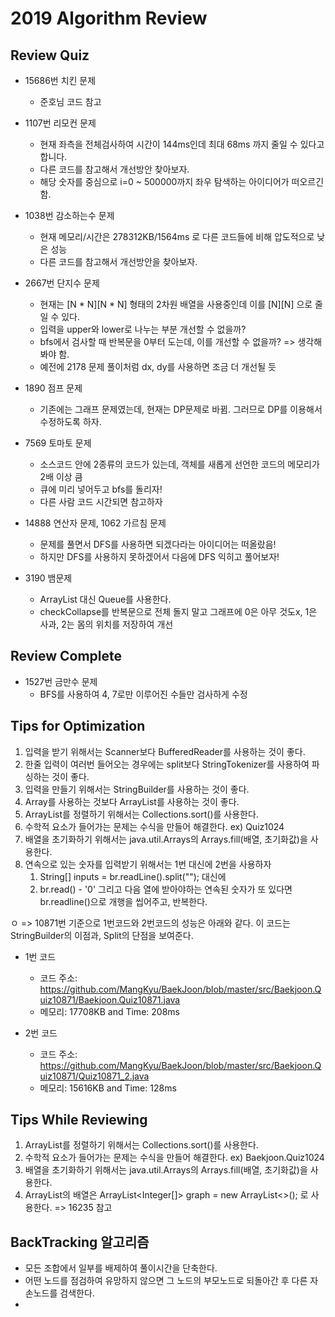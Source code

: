 # 2019 Algorithm Review

## Review Quiz
* 15686번 치킨 문제
    * 준호님 코드 참고


* 1107번 리모컨 문제
    * 현재 좌측을 전체검사하여 시간이 144ms인데 최대 68ms 까지 줄일 수 있다고 합니다. 
    * 다른 코드를 참고해서 개선방안 찾아보자.
    * 해당 숫자를 중심으로 i=0 ~ 500000까지 좌우 탐색하는 아이디어가 떠오르긴 함.
 
 
* 1038번 감소하는수 문제
    * 현재 메모리/시간은 278312KB/1564ms 로 다른 코드들에 비해 압도적으로 낮은 성능
    * 다른 코드를 참고해서 개선방안을 찾아보자.


* 2667번 단지수 문제
    * 현재는 [N * N][N * N] 형태의 2차원 배열을 사용중인데 이를 [N][N] 으로 줄일 수 있다.
    * 입력을 upper와 lower로 나누는 부분 개선할 수 없을까?
    * bfs에서 검사할 때 반복문을 0부터 도는데, 이를 개선할 수 없을까? => 생각해봐야 함.
    * 예전에 2178 문제 풀이처럼 dx, dy를 사용하면 조금 더 개선될 듯

    
* 1890 점프 문제
    * 기존에는 그래프 문제였는데, 현재는 DP문제로 바뀜. 그러므로 DP를 이용해서 수정하도록 하자.

* 7569 토마토 문제
    * 소스코드 안에 2종류의 코드가 있는데, 객체를 새롭게 선언한 코드의 메모리가 2배 이상 큼
    * 큐에 미리 넣어두고 bfs를 돌리자!
    * 다른 사람 코드 시간되면 참고하자

* 14888 연산자 문제, 1062 가르침 문제
    * 문제를 풀면서 DFS를 사용하면 되겠다라는 아이디어는 떠올랐음!
    * 하지만 DFS를 사용하지 못하겠어서 다음에 DFS 익히고 풀어보자!

* 3190 뱀문제
    * ArrayList 대신 Queue를 사용한다.
    * checkCollapse를 반복문으로 전체 돌지 말고 그래프에 0은 아무 것도x, 1은 사과, 2는 몸의 위치를 저장하여 개선

## Review Complete
* 1527번 금만수 문제
    * BFS를 사용하여 4, 7로만 이루어진 수들만 검사하게 수정


## Tips for Optimization
1. 입력을 받기 위해서는 Scanner보다 BufferedReader를 사용하는 것이 좋다.
2. 한줄 입력이 여러번 들어오는 경우에는 split보다 StringTokenizer를 사용하여 파싱하는 것이 좋다.
3. 입력을 만들기 위해서는 StringBuilder를 사용하는 것이 좋다.
4. Array를 사용하는 것보다 ArrayList를 사용하는 것이 좋다.
5. ArrayList를 정렬하기 위해서는 Collections.sort()를 사용한다. 
6. 수학적 요소가 들어가는 문제는 수식을 만들어 해결한다. ex) Quiz1024
7. 배열을 초기화하기 위해서는 java.util.Arrays의 Arrays.fill(배열, 초기화값)을 사용한다.
8. 연속으로 있는 숫자를 입력받기 위해서는 1번 대신에 2번을 사용하자
    1. String[] inputs = br.readLine().split(""); 대신에 
    2. br.read() - '0' 그리고 다음 열에 받아야하는 연속된 숫자가 또 있다면 br.readline()으로 개행을 씹어주고, 반복한다.

ㅇ
=> 10871번 기준으로 1번코드와 2번코드의 성능은 아래와 같다. 이 코드는 StringBuilder의 이점과, Split의 단점을 보여준다.
* 1번 코드  
    * 코드 주소: https://github.com/MangKyu/BaekJoon/blob/master/src/Baekjoon.Quiz10871/Baekjoon.Quiz10871.java
    * 메모리: 17708KB and Time: 208ms
    
* 2번 코드  
    * 코드 주소: https://github.com/MangKyu/BaekJoon/blob/master/src/Baekjoon.Quiz10871/Quiz10871_2.java
    * 메모리: 15616KB and Time: 128ms    
    



## Tips While Reviewing
1. ArrayList를 정렬하기 위해서는 Collections.sort()를 사용한다. 
2. 수학적 요소가 들어가는 문제는 수식을 만들어 해결한다. ex) Baekjoon.Quiz1024
3. 배열을 초기화하기 위해서는 java.util.Arrays의 Arrays.fill(배열, 초기화값)을 사용한다.
4. ArrayList의 배열은 ArrayList<Integer[]> graph = new ArrayList<>(); 로 사용한다. => 16235 참고

## BackTracking 알고리즘
* 모든 조합에서 일부를 배제하여 풀이시간을 단축한다.
* 어떤 노드를 점검하여 유망하지 않으면 그 노드의 부모노드로 되돌아간 후 다른 자손노드를 검색한다.
* 
